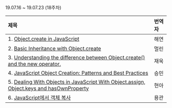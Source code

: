 19.07.16 ~ 19.07.23 (18주차)

|   제목   | 번역자  |
| :-------- | :------ |
| 1. [Object.create in JavaScript](https://hackernoon.com/object-create-in-javascript-fa8674df6ed2) | 해연 |
| 2. [Basic Inheritance with Object.create](http://adripofjavascript.com/blog/drips/basic-inheritance-with-object-create.html) | 멀린 |
| 3. [Understanding the difference between Object.create() and the new operator.](https://github.com/Lee-hyuna/33-js-concepts-kr/wiki/Understanding-the-difference-between-Object.create()-and-the-new-operator.) | 재욱 |
| 4. [JavaScript Object Creation: Patterns and Best Practices](https://github.com/Lee-hyuna/33-js-concepts-kr/wiki/JavaScript-%EA%B0%9C%EC%B2%B4-%EC%83%9D%EC%84%B1-:-%ED%8C%A8%ED%84%B4-%EB%B0%8F-%EB%AA%A8%EB%B2%94-%EC%82%AC%EB%A1%80) | 승민 |
| 5. [Dealing With Objects in JavaScript With Object.assign, Object.keys and hasOwnProperty](https://github.com/Lee-hyuna/33-js-concepts-kr/wiki/Dealing-With-Objects-in-JavaScript-With-Object.assign,-Object.keys-and-hasOwnProperty) | 현아 |
| 6. [JavaScript에서 객체 복사](https://github.com/Lee-hyuna/33-js-concepts-kr/wiki/copying-objects-in-javascript) | 용관 |
